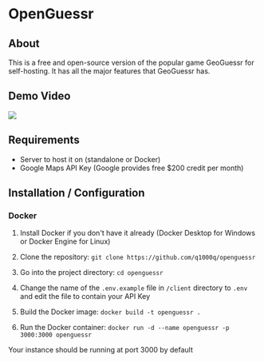 # OpenGuessr

## About
This is a free and open-source version of the popular game GeoGuessr for self-hosting. It has all the major features that GeoGuessr has.

## Demo Video
[![](https://markdown-videos-api.jorgenkh.no/youtube/pg1zqGahacE)](https://youtu.be/pg1zqGahacE)

## Requirements
- Server to host it on (standalone or Docker)
- Google Maps API Key (Google provides free $200 credit per month)

## Installation / Configuration

### Docker
1. Install Docker if you don't have it already (Docker Desktop for Windows or Docker Engine for Linux)

2. Clone the repository: `git clone https://github.com/q1000q/openguessr`

3. Go into the project directory: `cd openguessr`

4. Change the name of the `.env.example` file in `/client` directory to `.env` and edit the file to contain your API Key

5. Build the Docker image: `docker build -t openguessr .`

6. Run the Docker container: `docker run -d --name openguessr -p 3000:3000 openguessr`

Your instance should be running at port 3000 by default